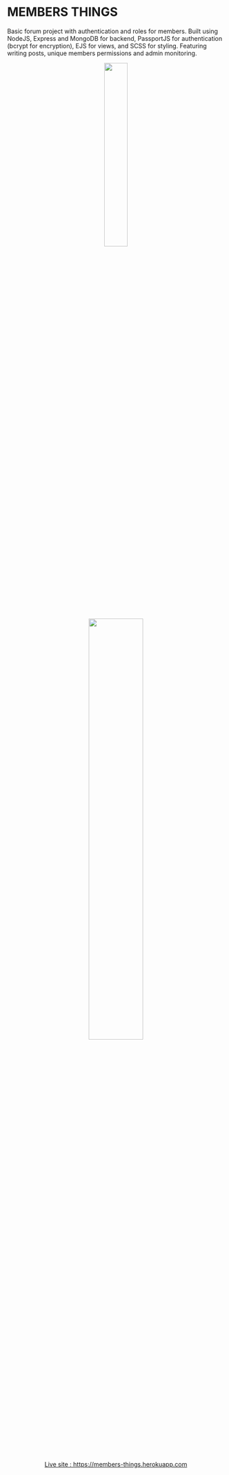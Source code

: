 # MEMBERS THINGS 
Basic forum project with authentication and roles for members.
Built using NodeJS, Express and MongoDB for backend, PassportJS for authentication (bcrypt for encryption), EJS for views, and SCSS for styling.
Featuring writing posts, unique members permissions and admin monitoring.


<p align="center" width="100%">
  <a href="https://members-things.herokuapp.com">
    <img width="33%" src="https://user-images.githubusercontent.com/34835592/132650285-5905d8ae-2944-4cf3-b420-cf3126c80be6.png"> 
       <br/>
      <img width="50%" src="https://i.imgur.com/9JLZYsv.png".
           </a>
       <br/>
  Live site : https://members-things.herokuapp.com
</p>


